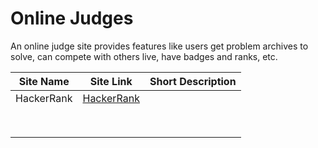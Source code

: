 # Online Judges

An online judge site provides features like users get problem archives to solve, can compete with others live, have badges and ranks, etc. 



| Site Name  | Site Link                            | Short Description |
| ---------- | ------------------------------------ | :---------------: |
| HackerRank | [HackerRank](https://hackerrank.com) |                   |
|            |                                      |                   |
|            |                                      |                   |
|            |                                      |                   |
|            |                                      |                   |
|            |                                      |                   |
|            |                                      |                   |
|            |                                      |                   |
|            |                                      |                   |

